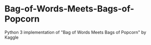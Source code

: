 # Bag-of-Words-Meets-Bags-of-Popcorn
Python 3 implementation of "Bag of Words Meets Bags of Popcorn" by Kaggle
